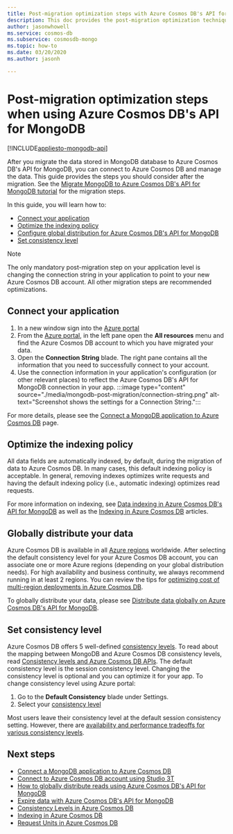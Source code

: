 ```yaml
---
title: Post-migration optimization steps with Azure Cosmos DB's API for MongoDB 
description: This doc provides the post-migration optimization techniques from MongoDB to Azure Cosmos DB's APi for Mongo DB.
author: jasonwhowell
ms.service: cosmos-db
ms.subservice: cosmosdb-mongo
ms.topic: how-to
ms.date: 03/20/2020
ms.author: jasonh

---
```


# Post-migration optimization steps when using Azure Cosmos DB's API for MongoDB
[!INCLUDE[appliesto-mongodb-api](includes/appliesto-mongodb-api.md)]

After you migrate the data stored in MongoDB database to Azure Cosmos DB's API for MongoDB, you can connect to Azure Cosmos DB and manage the data. This guide provides the steps you should consider after the migration. See the [Migrate MongoDB to Azure Cosmos DB's API for MongoDB tutorial](../dms/tutorial-mongodb-cosmos-db.md) for the migration steps.

In this guide, you will learn how to:

- [Connect your application](#connect-your-application)
- [Optimize the indexing policy](#optimize-the-indexing-policy)
- [Configure global distribution for Azure Cosmos DB's API for MongoDB](#globally-distribute-your-data)
- [Set consistency level](#set-consistency-level)

> [!NOTE]
> The only mandatory post-migration step on your application level is changing the connection string in your application to point to your new Azure Cosmos DB account. All other migration steps are recommended optimizations.
>

## Connect your application

1. In a new window sign into the [Azure portal](https://www.portal.azure.com/)
2. From the [Azure portal](https://www.portal.azure.com/), in the left pane open the **All resources** menu and find  the Azure Cosmos DB account to which you have migrated your data.
3. Open the **Connection String** blade. The right pane contains all the information that you need to successfully connect to your account.
4. Use the connection information in your application's configuration (or other relevant places) to reflect the Azure Cosmos DB's API for MongoDB connection in your app.
:::image type="content" source="./media/mongodb-post-migration/connection-string.png" alt-text="Screenshot shows the settings for a Connection String.":::

For more details, please see the [Connect a MongoDB application to Azure Cosmos DB](connect-mongodb-account.md) page.

## Optimize the indexing policy

All data fields are automatically indexed, by default, during the migration of data to Azure Cosmos DB. In many cases, this default indexing policy is acceptable. In general, removing indexes optimizes write requests and having the default indexing policy (i.e., automatic indexing) optimizes read requests.

For more information on indexing, see [Data indexing in Azure Cosmos DB's API for MongoDB](mongodb-indexing.md) as well as the [Indexing in Azure Cosmos DB](index-overview.md) articles.

## Globally distribute your data

Azure Cosmos DB is available in all [Azure regions](https://azure.microsoft.com/regions/#services) worldwide. After selecting the default consistency level for your Azure Cosmos DB account, you can associate one or more Azure regions (depending on your global distribution needs). For high availability and business continuity, we always recommend running in at least 2 regions. You can review the tips for [optimizing cost of multi-region deployments in Azure Cosmos DB](optimize-cost-regions.md).

To globally distribute your data, please see [Distribute data globally on Azure Cosmos DB's API for MongoDB](tutorial-global-distribution-mongodb.md).

## Set consistency level

Azure Cosmos DB offers 5 well-defined [consistency levels](consistency-levels.md). To read about the mapping between MongoDB and Azure Cosmos DB consistency levels, read [Consistency levels and Azure Cosmos DB APIs](./consistency-levels.md). The default consistency level is the session consistency level. Changing the consistency level is optional and you can optimize it for your app. To change consistency level using Azure portal:

1. Go to the **Default Consistency** blade under Settings.
2. Select your [consistency level](consistency-levels.md)

Most users leave their consistency level at the default session consistency setting. However, there are [availability and performance tradeoffs for various consistency levels](./consistency-levels.md).

## Next steps

* [Connect a MongoDB application to Azure Cosmos DB](connect-mongodb-account.md)
* [Connect to Azure Cosmos DB account using Studio 3T](mongodb-mongochef.md)
* [How to globally distribute reads using Azure Cosmos DB's API for MongoDB](mongodb-readpreference.md)
* [Expire data with Azure Cosmos DB's API for MongoDB](mongodb-time-to-live.md)
* [Consistency Levels in Azure Cosmos DB](consistency-levels.md)
* [Indexing in Azure Cosmos DB](index-overview.md)
* [Request Units in Azure Cosmos DB](request-units.md)